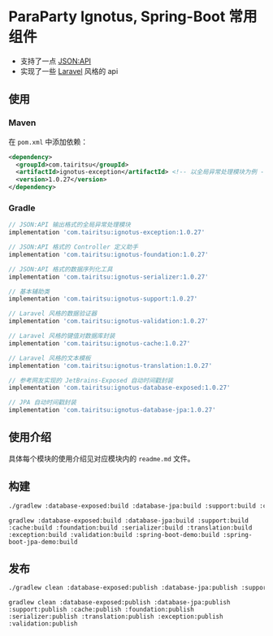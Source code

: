 # ParaParty Ignotus, Spring-Boot 常用组件

- 支持了一点 [JSON:API](https://jsonapi.org/)
- 实现了一些 [Laravel](https://laravel.com/) 风格的 api

## 使用

### Maven
在 `pom.xml` 中添加依赖：
```xml
<dependency>
  <groupId>com.tairitsu</groupId>
  <artifactId>ignotus-exception</artifactId> <!-- 以全局异常处理模块为例 -->
  <version>1.0.27</version>
</dependency>
```

### Gradle
```groovy
// JSON:API 输出格式的全局异常处理模块
implementation 'com.tairitsu:ignotus-exception:1.0.27'

// JSON:API 格式的 Controller 定义助手
implementation 'com.tairitsu:ignotus-foundation:1.0.27'

// JSON:API 格式的数据序列化工具
implementation 'com.tairitsu:ignotus-serializer:1.0.27'

// 基本辅助类
implementation 'com.tairitsu:ignotus-support:1.0.27'

// Laravel 风格的数据验证器
implementation 'com.tairitsu:ignotus-validation:1.0.27'

// Laravel 风格的键值对数据库封装
implementation 'com.tairitsu:ignotus-cache:1.0.27'

// Laravel 风格的文本模板
implementation 'com.tairitsu:ignotus-translation:1.0.27'

// 参考网友实现的 JetBrains-Exposed 自动时间戳封装
implementation 'com.tairitsu:ignotus-database-exposed:1.0.27'

// JPA 自动时间戳封装
implementation 'com.tairitsu:ignotus-database-jpa:1.0.27'
```

## 使用介绍

具体每个模块的使用介绍见对应模块内的 `readme.md` 文件。

## 构建
```bash
./gradlew :database-exposed:build :database-jpa:build :support:build :cache:build :foundation:build :serializer:build :translation:build :exception:build :validation:build :spring-boot-demo:build :spring-boot-jpa-demo:build
```

```
gradlew :database-exposed:build :database-jpa:build :support:build :cache:build :foundation:build :serializer:build :translation:build :exception:build :validation:build :spring-boot-demo:build :spring-boot-jpa-demo:build
```

## 发布
```bash
./gradlew clean :database-exposed:publish :database-jpa:publish :support:publish :cache:publish :foundation:publish :serializer:publish :translation:publish :exception:publish :validation:publish
```

```
gradlew clean :database-exposed:publish :database-jpa:publish :support:publish :cache:publish :foundation:publish :serializer:publish :translation:publish :exception:publish :validation:publish
```
